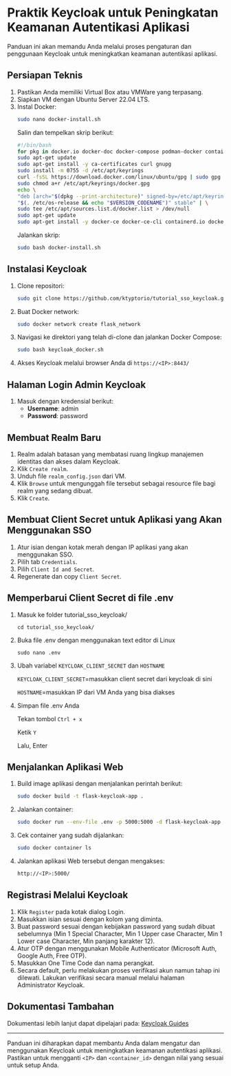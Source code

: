 # Praktik Keycloak untuk Peningkatan Keamanan Autentikasi Aplikasi

Panduan ini akan memandu Anda melalui proses pengaturan dan penggunaan Keycloak untuk meningkatkan keamanan autentikasi aplikasi.

## Persiapan Teknis

1. Pastikan Anda memiliki Virtual Box atau VMWare yang terpasang.
2. Siapkan VM dengan Ubuntu Server 22.04 LTS.
3. Instal Docker:
   ```bash
   sudo nano docker-install.sh
   ```
   Salin dan tempelkan skrip berikut:
   ```bash
   #!/bin/bash
   for pkg in docker.io docker-doc docker-compose podman-docker containerd runc; do sudo apt-get remove $pkg; done
   sudo apt-get update
   sudo apt-get install -y ca-certificates curl gnupg
   sudo install -m 0755 -d /etc/apt/keyrings
   curl -fsSL https://download.docker.com/linux/ubuntu/gpg | sudo gpg --dearmor -o /etc/apt/keyrings/docker.gpg
   sudo chmod a+r /etc/apt/keyrings/docker.gpg
   echo \
   "deb [arch="$(dpkg --print-architecture)" signed-by=/etc/apt/keyrings/docker.gpg] https://download.docker.com/linux/ubuntu \
   "$(. /etc/os-release && echo "$VERSION_CODENAME")" stable" | \
   sudo tee /etc/apt/sources.list.d/docker.list > /dev/null
   sudo apt-get update
   sudo apt-get install -y docker-ce docker-ce-cli containerd.io docker-buildx-plugin docker-compose-plugin
   ```
   Jalankan skrip:
   ```bash
   sudo bash docker-install.sh
   ```

## Instalasi Keycloak

1. Clone repositori:
   ```bash
   sudo git clone https://github.com/ktyptorio/tutorial_sso_keycloak.git
   ```

2. Buat Docker network:
   ```bash
   sudo docker network create flask_network
   ```

3. Navigasi ke direktori yang telah di-clone dan jalankan Docker Compose:
   ```bash
   sudo bash keycloak_docker.sh
   ```

4. Akses Keycloak melalui browser Anda di `https://<IP>:8443/`

## Halaman Login Admin Keycloak

1. Masuk dengan kredensial berikut:
   - **Username**: admin
   - **Password**: password

## Membuat Realm Baru

1. Realm adalah batasan yang membatasi ruang lingkup manajemen identitas dan akses dalam Keycloak.
2. Klik `Create realm`.
3. Unduh file `realm_config.json` dari VM.
4. Klik `Browse` untuk mengunggah file tersebut sebagai resource file bagi realm yang sedang dibuat.
5. Klik `Create`.

## Membuat Client Secret untuk Aplikasi yang Akan Menggunakan SSO

1. Atur isian dengan kotak merah dengan IP aplikasi yang akan menggunakan SSO.
2. Pilih tab `Credentials`.
3. Pilih `Client Id and Secret`.
4. Regenerate dan copy `Client Secret`.

## Memperbarui Client Secret di file .env

1. Masuk ke folder tutorial_sso_keycloak/
   
   `cd tutorial_sso_keycloak/`
2. Buka file .env dengan menggunakan text editor di Linux
   
   `sudo nano .env`
3. Ubah variabel `KEYCLOAK_CLIENT_SECRET` dan `HOSTNAME`
   
   `KEYCLOAK_CLIENT_SECRET`=masukkan client secret dari keycloak di sini
   
   `HOSTNAME`=masukkan IP dari VM Anda yang bisa diakses
4. Simpan file .env Anda
   
   Tekan tombol `Ctrl + x`
   
   Ketik `Y`
   
   Lalu, Enter

## Menjalankan Aplikasi Web

1. Build image aplikasi dengan menjalankan perintah berikut:
   ```bash
   sudo docker build -t flask-keycloak-app .
   ```

2. Jalankan container:
   ```bash
   sudo docker run --env-file .env -p 5000:5000 -d flask-keycloak-app
   ```

3. Cek container yang sudah dijalankan:
   ```bash
   sudo docker container ls
   ```

4. Jalankan aplikasi Web tersebut dengan mengakses:
   ```bash
   http://<IP>:5000/
   ```

## Registrasi Melalui Keycloak

1. Klik `Register` pada kotak dialog Login.
2. Masukkan isian sesuai dengan kolom yang diminta.
3. Buat password sesuai dengan kebijakan password yang sudah dibuat sebelumnya (Min 1 Special Character, Min 1 Upper case Character, Min 1 Lower case Character, Min panjang karakter 12).
4. Atur OTP dengan menggunakan Mobile Authenticator (Microsoft Auth, Google Auth, Free OTP).
5. Masukkan One Time Code dan nama perangkat.
6. Secara default, perlu melakukan proses verifikasi akun namun tahap ini dilewati. Lakukan verifikasi secara manual melalui halaman Administrator Keycloak.

## Dokumentasi Tambahan

Dokumentasi lebih lanjut dapat dipelajari pada:
[Keycloak Guides](https://www.keycloak.org/guides)

---

Panduan ini diharapkan dapat membantu Anda dalam mengatur dan menggunakan Keycloak untuk meningkatkan keamanan autentikasi aplikasi. Pastikan untuk mengganti `<IP>` dan `<container_id>` dengan nilai yang sesuai untuk setup Anda.